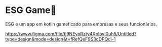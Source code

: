 # ESG Game👾

ESG e um app em kotlin gameficado para empresas e seus funcionários.


https://www.figma.com/file/tj9NEyoRzty4XpIovI0uh5/Untitled?type=design&mode=design&t=fRefQeF9S3cDPQdi-1
